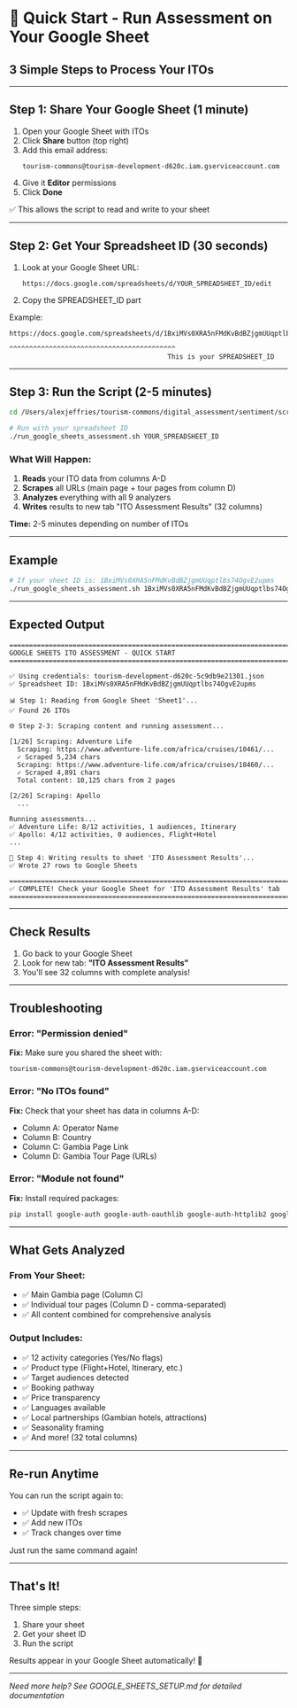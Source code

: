 # 🚀 Quick Start - Run Assessment on Your Google Sheet

## 3 Simple Steps to Process Your ITOs

---

## Step 1: Share Your Google Sheet (1 minute)

1. Open your Google Sheet with ITOs
2. Click **Share** button (top right)
3. Add this email address:
   ```
   tourism-commons@tourism-development-d620c.iam.gserviceaccount.com
   ```
4. Give it **Editor** permissions
5. Click **Done**

✅ This allows the script to read and write to your sheet

---

## Step 2: Get Your Spreadsheet ID (30 seconds)

1. Look at your Google Sheet URL:
   ```
   https://docs.google.com/spreadsheets/d/YOUR_SPREADSHEET_ID/edit
   ```

2. Copy the SPREADSHEET_ID part

Example:
```
https://docs.google.com/spreadsheets/d/1BxiMVs0XRA5nFMdKvBdBZjgmUUqptlbs74OgvE2upms/edit
                                        ^^^^^^^^^^^^^^^^^^^^^^^^^^^^^^^^^^^^^^^^^^
                                        This is your SPREADSHEET_ID
```

---

## Step 3: Run the Script (2-5 minutes)

```bash
cd /Users/alexjeffries/tourism-commons/digital_assessment/sentiment/scripts

# Run with your spreadsheet ID
./run_google_sheets_assessment.sh YOUR_SPREADSHEET_ID
```

### What Will Happen:

1. **Reads** your ITO data from columns A-D
2. **Scrapes** all URLs (main page + tour pages from column D)
3. **Analyzes** everything with all 9 analyzers
4. **Writes** results to new tab "ITO Assessment Results" (32 columns)

**Time:** 2-5 minutes depending on number of ITOs

---

## Example

```bash
# If your sheet ID is: 1BxiMVs0XRA5nFMdKvBdBZjgmUUqptlbs74OgvE2upms
./run_google_sheets_assessment.sh 1BxiMVs0XRA5nFMdKvBdBZjgmUUqptlbs74OgvE2upms
```

---

## Expected Output

```
==============================================================================
GOOGLE SHEETS ITO ASSESSMENT - QUICK START
==============================================================================

✅ Using credentials: tourism-development-d620c-5c9db9e21301.json
✅ Spreadsheet ID: 1BxiMVs0XRA5nFMdKvBdBZjgmUUqptlbs74OgvE2upms

📊 Step 1: Reading from Google Sheet 'Sheet1'...
✅ Found 26 ITOs

🌐 Step 2-3: Scraping content and running assessment...

[1/26] Scraping: Adventure Life
  Scraping: https://www.adventure-life.com/africa/cruises/18461/...
  ✓ Scraped 5,234 chars
  Scraping: https://www.adventure-life.com/africa/cruises/18460/...
  ✓ Scraped 4,891 chars
  Total content: 10,125 chars from 2 pages

[2/26] Scraping: Apollo
  ...

Running assessments...
✅ Adventure Life: 8/12 activities, 1 audiences, Itinerary
✅ Apollo: 4/12 activities, 0 audiences, Flight+Hotel
...

💾 Step 4: Writing results to sheet 'ITO Assessment Results'...
✅ Wrote 27 rows to Google Sheets

==============================================================================
✅ COMPLETE! Check your Google Sheet for 'ITO Assessment Results' tab
==============================================================================
```

---

## Check Results

1. Go back to your Google Sheet
2. Look for new tab: **"ITO Assessment Results"**
3. You'll see 32 columns with complete analysis!

---

## Troubleshooting

### Error: "Permission denied"
**Fix:** Make sure you shared the sheet with:
```
tourism-commons@tourism-development-d620c.iam.gserviceaccount.com
```

### Error: "No ITOs found"
**Fix:** Check that your sheet has data in columns A-D:
- Column A: Operator Name
- Column B: Country
- Column C: Gambia Page Link
- Column D: Gambia Tour Page (URLs)

### Error: "Module not found"
**Fix:** Install required packages:
```bash
pip install google-auth google-auth-oauthlib google-auth-httplib2 google-api-python-client requests beautifulsoup4
```

---

## What Gets Analyzed

### From Your Sheet:
- ✅ Main Gambia page (Column C)
- ✅ Individual tour pages (Column D - comma-separated)
- ✅ All content combined for comprehensive analysis

### Output Includes:
- ✅ 12 activity categories (Yes/No flags)
- ✅ Product type (Flight+Hotel, Itinerary, etc.)
- ✅ Target audiences detected
- ✅ Booking pathway
- ✅ Price transparency
- ✅ Languages available
- ✅ Local partnerships (Gambian hotels, attractions)
- ✅ Seasonality framing
- ✅ And more! (32 total columns)

---

## Re-run Anytime

You can run the script again to:
- ✅ Update with fresh scrapes
- ✅ Add new ITOs
- ✅ Track changes over time

Just run the same command again!

---

## That's It!

Three simple steps:
1. Share your sheet
2. Get your sheet ID  
3. Run the script

Results appear in your Google Sheet automatically! 🎉

---

*Need more help? See GOOGLE_SHEETS_SETUP.md for detailed documentation*
